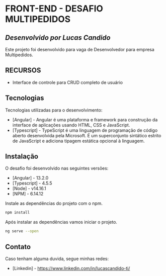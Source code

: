 # FRONT-END - DESAFIO MULTIPEDIDOS
## _Desenvolvido por Lucas Candido_

Este projeto foi desenvolvido para vaga de Desenvolvedor para empresa Multipedidos.

## RECURSOS

- Interface de controle para CRUD completo de usuário

## Tecnologias

Tecnologias utilizadas para o desenvolvimento:

- [Angular] - Angular é uma plataforma e framework para construção da interface de aplicações usando HTML, CSS e JavaScript.
- [Typescript] - TypeScript é uma linguagem de programação de código aberto desenvolvida pela Microsoft. É um superconjunto sintático estrito de JavaScript e adiciona tipagem estática opcional à linguagem.

## Instalação

O desafio foi desenvolvido nas seguintes versões:
- [Angular] - 13.2.0
- [Typescript] - 4.5.5
- [Node] - v14.16.1
- [NPM] - 6.14.12

Instale as dependências do projeto com o npm.

```sh
npm install
```

Após instalar as dependências vamos iniciar o projeto.
```sh
ng serve --open
```

## Contato

Caso tenham alguma duvida, segue minhas redes:

- [Linkedin] - https://www.linkedin.com/in/lucascandido-ti/


